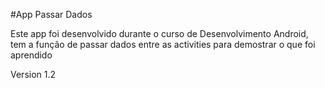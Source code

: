 #App Passar Dados

Este app foi desenvolvido durante o curso de Desenvolvimento Android, tem a função de passar dados entre as activities para demostrar o que foi aprendido

Version 1.2
